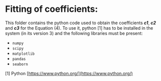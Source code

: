 Fitting of coefficients:
=========

This folder contains the python code used to obtain the coefficients _**c1**_, _**c2**_ and _**c3**_ for the Equation (4).
To use it, python [1] has to be installed in the system (in its version 3) and the following libraries must be present:

- ```numpy```
- ```scipy```
- ```matplotlib```
- ```pandas```
- ```seaborn```

[1] Python [https://www.python.org/](https://www.python.org/) <br>
